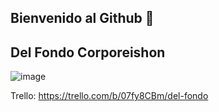 ## Bienvenido al Github 👋

  ## Del Fondo Corporeishon ##

  ![image](https://github.com/user-attachments/assets/5706ff00-83d5-4bdf-abbf-dd151676d71f)


Trello: https://trello.com/b/07fy8CBm/del-fondo
<!--
**maximilianoboccuti/maximilianoboccuti** is a ✨ _special_ ✨ repository because its `README.md` (this file) appears on your GitHub profile.

Here are some ideas to get you started:

- 🔭 I’m currently working on ...
- 🌱 I’m currently learning ...
- 👯 I’m looking to collaborate on ...
- 🤔 I’m looking for help with ...
- 💬 Ask me about ...
- 📫 How to reach me: ...
- 😄 Pronouns: ...
- ⚡ Fun fact: ...
-->
